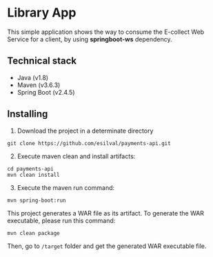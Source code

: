 # Library App

This simple application shows the way to consume the E-collect Web Service for a client, by using **springboot-ws** dependency.

## Technical stack

* Java (v1.8)
* Maven (v3.6.3)
* Spring Boot (v2.4.5)

## Installing

1. Download the project in a determinate directory

```
git clone https://github.com/esilval/payments-api.git
```

2. Execute maven clean and install artifacts:

```
cd payments-api
mvn clean install
```

3. Execute the maven run command:

```
mvn spring-boot:run
```

This project generates a WAR file as its artifact. To generate the WAR executable, please run this command:

```
mvn clean package
```

Then, go to `/target` folder and get the generated WAR executable file. 
